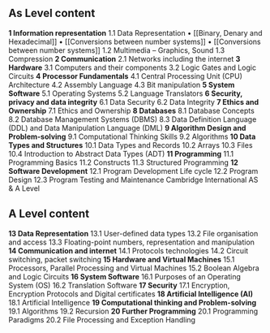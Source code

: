 ## As Level content

**1 Information representation**
	1.1 Data Representation 
		• [[Binary, Denary and Hexadecimal]]
		• [[Conversions between number systems]]
		• [[Conversions between number systems]]
	1.2 Multimedia – Graphics, Sound 
	1.3 Compression
**2  Communication** 
	2.1 Networks including the internet 
**3 Hardware**
	3.1 Computers and their components 
	3.2 Logic Gates and Logic Circuits 
**4 Processor Fundamentals** 
	4.1 Central Processing Unit (CPU) Architecture 
	4.2 Assembly Language 
	4.3 Bit manipulation 
**5 System Software** 
	5.1 Operating Systems 
	5.2 Language Translators 
**6 Security, privacy and data integrity** 
	6.1 Data Security 
	6.2 Data Integrity 
**7 Ethics and Ownership** 
	7.1 Ethics and Ownership 
**8 Databases** 
	8.1 Database Concepts 
	8.2 Database Management Systems (DBMS) 
	8.3 Data Definition Language (DDL) and Data Manipulation Language (DML) 
**9 Algorithm Design and Problem-solving** 
	9.1 Computational Thinking Skills 
	9.2 Algorithms 
**10 Data Types and Structures** 
	10.1 Data Types and Records 
	10.2 Arrays 
	10.3 Files 
	10.4 Introduction to Abstract Data Types (ADT) 
**11 Programming** 
	11.1 Programming Basics 
	11.2 Constructs 
	11.3 Structured Programming 
**12 Software Development** 
	12.1 Program Development Life cycle 
	12.2 Program Design 
	12.3 Program Testing and Maintenance Cambridge International AS & A Level 

## A Level content 

**13 Data Representation** 
	13.1 User-defined data types 
	13.2 File organisation and access 
	13.3 Floating-point numbers, representation and manipulation 
**14 Communication and internet** 
	14.1 Protocols technologies 
	14.2 Circuit switching, packet switching 
**15 Hardware and Virtual Machines** 
	15.1 Processors, Parallel Processing and Virtual Machines 
	15.2 Boolean Algebra and Logic Circuits 
**16 System Software** 
	16.1 Purposes of an Operating System (OS) 
	16.2 Translation Software 
**17 Security** 
	17.1 Encryption, Encryption Protocols and Digital certificates 
**18 Artificial Intelligence (AI)** 
	18.1 Artificial Intelligence 
**19 Computational thinking and Problem-solving**
	19.1 Algorithms 
	19.2 Recursion 
**20 Further Programming** 
	20.1 Programming Paradigms 
	20.2 File Processing and Exception Handling